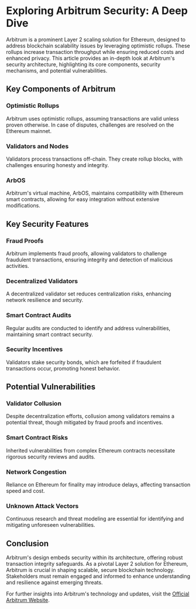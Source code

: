 # Exploring Arbitrum Security: A Deep Dive

Arbitrum is a prominent Layer 2 scaling solution for Ethereum, designed to address blockchain scalability issues by leveraging optimistic rollups. These rollups increase transaction throughput while ensuring reduced costs and enhanced privacy. This article provides an in-depth look at Arbitrum's security architecture, highlighting its core components, security mechanisms, and potential vulnerabilities.

## Key Components of Arbitrum

### Optimistic Rollups
Arbitrum uses optimistic rollups, assuming transactions are valid unless proven otherwise. In case of disputes, challenges are resolved on the Ethereum mainnet.

### Validators and Nodes
Validators process transactions off-chain. They create rollup blocks, with challenges ensuring honesty and integrity.

### ArbOS
Arbitrum's virtual machine, ArbOS, maintains compatibility with Ethereum smart contracts, allowing for easy integration without extensive modifications.

## Key Security Features

### Fraud Proofs
Arbitrum implements fraud proofs, allowing validators to challenge fraudulent transactions, ensuring integrity and detection of malicious activities.

### Decentralized Validators
A decentralized validator set reduces centralization risks, enhancing network resilience and security.

### Smart Contract Audits
Regular audits are conducted to identify and address vulnerabilities, maintaining smart contract security.

### Security Incentives
Validators stake security bonds, which are forfeited if fraudulent transactions occur, promoting honest behavior.

## Potential Vulnerabilities

### Validator Collusion
Despite decentralization efforts, collusion among validators remains a potential threat, though mitigated by fraud proofs and incentives.

### Smart Contract Risks
Inherited vulnerabilities from complex Ethereum contracts necessitate rigorous security reviews and audits.

### Network Congestion
Reliance on Ethereum for finality may introduce delays, affecting transaction speed and cost.

### Unknown Attack Vectors
Continuous research and threat modeling are essential for identifying and mitigating unforeseen vulnerabilities.

## Conclusion

Arbitrum's design embeds security within its architecture, offering robust transaction integrity safeguards. As a pivotal Layer 2 solution for Ethereum, Arbitrum is crucial in shaping scalable, secure blockchain technology. Stakeholders must remain engaged and informed to enhance understanding and resilience against emerging threats.

For further insights into Arbitrum's technology and updates, visit the [Official Arbitrum Website](https://arbitrum.io/).